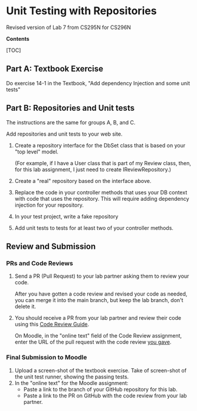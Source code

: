 # Unit Testing with Repositories
 Revised version of Lab 7 from CS295N for CS296N

**Contents**

[TOC]

## Part A: Textbook Exercise

Do exercise 14-1 in the Textbook, "Add dependency Injection and some unit tests"

## Part B: Repositories and Unit tests

The instructions are the same for groups A, B, and C.

Add repositories and unit tests to your web site.

1. Create a repository interface for the DbSet class that is based on your "top level" model.

   (For example, if I have a User class that is part of my Review class, then, for this lab assignment, I just need to create IReviewRepository.)
2. Create a "real" repository based on the interface above.
3. Replace the code in your controller methods that uses your DB context with code that uses the repository. This will require adding dependency injection for your repository.
4. In your test project, write a fake repository
5. Add unit tests to tests for at least two of your controller methods.



## Review and Submission

### PRs and Code Reviews

1. Send a PR (Pull Request) to your lab partner asking them to review your code. 

   After you have gotten a code review and revised your code as needed, you can merge it into the main branch, but keep the lab branch, don't delete it.

2. You should receive a PR from your lab partner and review their code using this [Code Review Guide](../CodeReviewGuide.html).

   On Moodle, in the "online text" field of the Code Review assignment, enter the URL of the pull request with the code review <u>you gave</u>.

### Final Submission to Moodle

1.  Upload a screen-shot of the textbook exercise. Take of screen-shot of the unit test runner, showing the passing tests.
3.  In the "online text" for the Moodle assignment:
    - Paste a link to the branch of your GitHub repository for this lab.
    - Paste a link to the PR on GitHub with the code review from your lab partner.